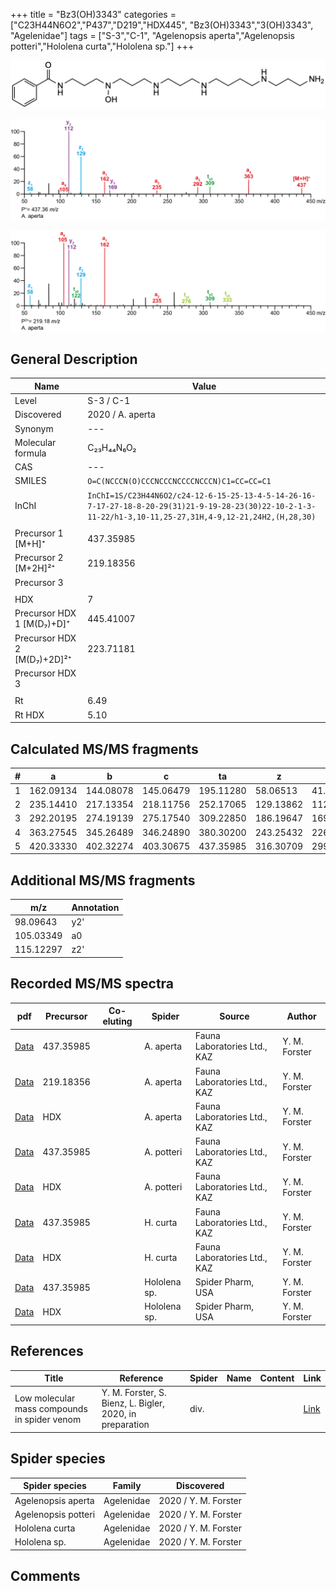 +++
title = "Bz3(OH)3343"
categories = ["C23H44N6O2","P437","D219","HDX445",
"Bz3(OH)3343","3(OH)3343",
"Agelenidae"]
tags = ["S-3","C-1",
"Agelenopsis aperta","Agelenopsis potteri","Hololena curta","Hololena sp."]
+++

![](/img/Bz3(OH)3343.png)

![](/img_MSMS/437_Bz3(OH)3343_Aa.png?classes=border)

![](/img_MSMS/437_Bz3(OH)3343_Aa_2.png?classes=border)

## General Description

| Name                        | Value            |
|-----------------------------|------------------|
| Level                       | S-3 / C-1               |
| Discovered                  | 2020 / A. aperta |
| Synonym                     | ---              |
| Molecular formula           | C₂₃H₄₄N₆O₂       |
| CAS                         | ---              |
| SMILES | `O=C(NCCCN(O)CCCNCCCNCCCCNCCCN)C1=CC=CC=C1`  |
| InChI  | `InChI=1S/C23H44N6O2/c24-12-6-15-25-13-4-5-14-26-16-7-17-27-18-8-20-29(31)21-9-19-28-23(30)22-10-2-1-3-11-22/h1-3,10-11,25-27,31H,4-9,12-21,24H2,(H,28,30)`  |
|                             |                  |
| Precursor 1 [M+H]⁺       | 437.35985      |
| Precursor 2 [M+2H]²⁺        | 219.18356       |
| Precursor 3                 |                  |
|                             |                  |
| HDX                         | 7                |
| Precursor HDX 1 [M(D₇)+D]⁺   | 445.41007        |
| Precursor HDX 2 [M(D₇)+2D]²⁺ | 223.71181        |
| Precursor HDX 3             |                  |
|                             |                  |
| Rt                          | 6.49             |
| Rt HDX                      | 5.10             |

## Calculated MS/MS fragments

| # | a         | b         | c         | ta        | z         | y         | tz        |
|---|-----------|-----------|-----------|-----------|-----------|-----------|-----------|
| 1 | 162.09134 | 144.08078 | 145.06479 | 195.11280 | 58.06513 | 41.03858 | 75.09167 |
| 2 | 235.14410 | 217.13354 | 218.11756 | 252.17065 | 129.13862 | 112.11208 | 146.16517 |
| 3 | 292.20195 | 274.19139 | 275.17540 | 309.22850 | 186.19647 | 169.16993 | 203.22302 |
| 4 | 363.27545 | 345.26489 | 346.24890 | 380.30200 | 243.25432 | 226.22777 | 276.27579 |
| 5 | 420.33330 | 402.32274 | 403.30675 | 437.35985 | 316.30709 | 299.28054 | 333.33364 |

## Additional MS/MS fragments

| m/z       | Annotation |
|-----------|------------|
| 98.09643  | y2'        |
| 105.03349 | a0         |
| 115.12297 | z2'        |

## Recorded MS/MS spectra

| pdf                                              | Precursor | Co-eluting | Spider    | Source                       | Author        |
|--------------------------------------------------|-----------|------------|-----------|------------------------------|---------------|
| [Data](/pdf/A-aperta/437_Bz3(OH)3343_Aa.pdf)     | 437.35985 |            | A. aperta | Fauna Laboratories Ltd., KAZ | Y. M. Forster |
| [Data](/pdf/A-aperta/437_Bz3(OH)3343_Aa_2.pdf)   | 219.18356 |            | A. aperta | Fauna Laboratories Ltd., KAZ | Y. M. Forster |
| [Data](/pdf/A-aperta/437_Bz3(OH)3343_Aa_HDX.pdf) | HDX       |            | A. aperta | Fauna Laboratories Ltd., KAZ | Y. M. Forster |
| [Data](/pdf/A-potteri/437_Bz3(OH)3343_Ap.pdf) | 437.35985 |           | A. potteri | Fauna Laboratories Ltd., KAZ | Y. M. Forster |
| [Data](/pdf/A-potteri/437_Bz3(OH)3343_Ap_HDX.pdf) | HDX |           | A. potteri | Fauna Laboratories Ltd., KAZ | Y. M. Forster |
| [Data](/pdf/H-curta/437_Bz3(OH)3343_Hc.pdf) | 437.35985 |           | H. curta | Fauna Laboratories Ltd., KAZ | Y. M. Forster |
| [Data](/pdf/H-curta/437_Bz3(OH)3343_Hc_HDX.pdf) | HDX |           | H. curta | Fauna Laboratories Ltd., KAZ | Y. M. Forster |
| [Data](/pdf/Hololena-sp/437_Bz3(OH)3343_Ho-sp.pdf) | 437.35985 |           | Hololena sp. | Spider Pharm, USA | Y. M. Forster |
| [Data](/pdf/Hololena-sp/437_Bz3(OH)3343_Ho-sp_HDX.pdf) | HDX |           | Hololena sp. | Spider Pharm, USA | Y. M. Forster |

## References

| Title     | Reference   | Spider    | Name   | Content  | Link |
|-----------|-------------|-----------|--------|----------|-----|
| Low molecular mass compounds in spider venom      | Y. M. Forster, S. Bienz, L. Bigler, 2020, in preparation          | div.       |   |   | [Link](unknown) |

## Spider species

| Spider species     | Family     | Discovered           |
|--------------------|------------|----------------------|
| Agelenopsis aperta | Agelenidae | 2020 / Y. M. Forster |
| Agelenopsis potteri | Agelenidae | 2020 / Y. M. Forster |
| Hololena curta | Agelenidae | 2020 / Y. M. Forster |
| Hololena sp. | Agelenidae | 2020 / Y. M. Forster |

## Comments